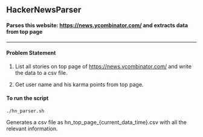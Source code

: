 ## HackerNewsParser

#### Parses this website: https://news.ycombinator.com/ and extracts data from top page
---------

#### Problem Statement

1) List all stories on top page of https://news.ycombinator.com/ and write the data to a csv file.

2) Get user name and his karma points from top page.


#### To run the script

`./hn_parser.sh`

Generates a csv file as hn_top_page_{current_data_time}.csv with all the relevant information.
